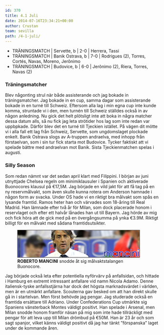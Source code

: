 ```yaml
---
id: 370
title: 4.1 Juli
date: 2014-07-16T23:34:21+00:00
author: Crustan
team: sevilla
path: /4-1-juli/
---
```


- TRÄNINGSMATCH | Servette, b | 2-0 | Herrera, Tassi
- TRÄNINGSMATCH | Banik Ostrava, b | 7-0 | Rodrigues (2), Torres, Cortés, Navas, Moreno, Jerônimo
- TRÄNINGSMATCH | Budovice, b | 6-0 | Jerônimo (2), Riera, Torres, Navas (2)

### Träningsmatcher

Blev någonting strul när både assisterande och jag bokade in träningsmatcher. Jag bokade in en cup, samma dagar som assisterande bokade in en turné till Schweiz. Eftersom alla lag i min egna cup inte kunde komma, struntade vi i den, men turnén till Schweiz ställdes också in av någon anledning. Nu gick det helt plötsligt inte att boka in några matcher dessa datum alls, så nu fick jag leta strötider hos lag som inte redan var uppbpkade. Därför blev det en turné till Tjeckien istället. På vägen dit mötte vi i alla fall ett lag från Schweiz, Servette, som ungdomslaget plockade enkelt. Banik Ostrava slogs av A-truppen andraelva, med inhopp från förstaelvan, som i sin tur fick starta mot Budovice. Tycker faktiskt att vi spelade bättre med andraelvan mot Banik. Sista Tjeckienmatchen spelas i augusti.

### Silly Season

Som redan nämnt var det sedan april klart med Filippini. I början av juni utnyttjade Chelsea regeln om minimiklausuler i Spanien och aktiverade Buonocores klausul på €17,5M. Jag började en vild jakt för att få tag på en ny reservmålvakt, som även skulle kunna rotera om Anderson hamnade i någon form av svacka. Under OS hade vi en riktigt bra målvakt som spås en lysande framtid. Ramos heter han och värvades som 18-åring till Real Madrid. Han lämnade efter två år för Milan, som dock placerade honom i reservlaget och efter ett halvår lånades han ut till Bayern. Jag hörde av mig och fick höra att de gick med på en övergångsumma på ynka €3.9M. Riktigt billigt för en målvakt med sådana framtidsutsikter.

<figure>
  <img src="../images/mancini.png" alt="mancini"  />
  <figcaption><strong>ROBERTO MANCINI</strong> snodde åt sig målvaktstalangen Buonocore.</figcaption>
</figure>

Jag började också leta efter potentiella nyförvärv på anfallsidan, och hittade i Hamburg en extremt intressant anfallare vid namn Nicola Adamo. Denne italiensk-tyske anfallsstjärna har dock det högsta marknadsvärdet i världen, men är en utmärkt anfallare. Scouterna gav besked om att han direkt skulle gå in i startelvan. Men först behövde jag pengar. Jag studerade också en framtida ersättare till Adriano. Under Confederations Cup utmärkte sig Spaniens vänsterback Montes väldigt positivt. Han spelade i Arsenal, men Milan snodde honom framför näsan på mig som inte hade tillräckligt med pengar för att leva upp till Milan drömbud på €50M. Han är 23 år och som sagt spanjor, vilket känns väldigt positivt då jag har tänkt &#8221;förspanska&#8221; laget under de kommande åren.
